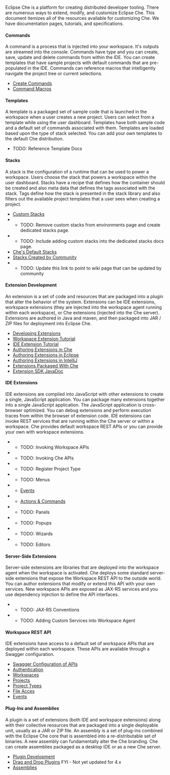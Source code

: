Eclipse Che is a platform for creating distributed developer tooling. There are numerous ways to extend, modify, and customize Eclipse Che. This document itemizes all of the resources available for customizing Che. We have documentation pages, tutorials, and specifications.

#### Commands
A command is a process that is injected into your workspace. It's outputs are streamed into the console. Commands have type and you can create, save, update and delete commands from within the IDE. You can create templates that have sample projects with default commands that are pre-populated in the IDE. Commands can reference macros that intelligently navigate the project tree or current selections.
* [Create Commands](https://eclipse-che.readme.io/docs/commands)
* [Command Macros](https://eclipse-che.readme.io/docs/commands#macros)

#### Templates
A template is a packaged set of sample code that is launched in the workspace when a user creates a new project. Users can select from a template while using the user dashboard. Templates have both sample code and a default set of commands associated with them. Templates are loaded based upon the type of stack selected. You can add your own templates to the default Che distribution.
* TODO: Reference Template Docs

#### Stacks
A stack is the configuration of a runtime that can be used to power a workspace. Users choose the stack that powers a workspace within the user dashboard. Stacks have a recipe that defines how the container should be created and also meta data that defines the tags associated with the stack. Tags define how the stack is presented in the stack library and also filters out the available project templates that a user sees when creating a project.
* [Custom Stacks](https://eclipse-che.readme.io/docs/environments#custom-stacks)
* * TODO: Remove custom stacks from environments page and create dedicated stacks page.
* * TODO: Include adding custom stacks into the dedicated stacks docs page.
* [Che's Default Stacks](https://github.com/codenvy/dockerfiles)
* [Stacks Created by Community](https://github.com/eclipse/che/pull/570)
* * TODO: Update this link to point to wiki page that can be updated by community

#### Extension Development
An extension is a set of code and resources that are packaged into a plugin that alter the behavior of the system. Extensions can be IDE extensions, workspace extensions (they are injected into the workspace agent running within each workspace), or Che extensions (injected into the Che server). Extensions are authored in Java and maven, and then packaged into JAR / ZIP files for deployment into Eclipse Che.
* [Developing Extensions](https://eclipse-che.readme.io/docs/developing-extensions)
* [Workspace Extension Tutorial](https://eclipse-che.readme.io/docs/developing-extensions#server-side-extension-example)
* [IDE Extension Tutorial](https://eclipse-che.readme.io/docs/developing-extensions#ide-extension-example)
* [Authoring Extensions in Che](https://eclipse-che.readme.io/docs/developing-extensions#author-extensions-using-the-che-ide)
* [Authoring Extensions in Eclipse](https://eclipse-che.readme.io/docs/developing-extensions#author-extensions-using-the-eclipse-ide)
* [Authoring Extensions in IntelliJ](https://eclipse-che.readme.io/docs/developing-extensions#author-extensions-using-intellij-ide)
* [Extensions Packaged With Che](https://github.com/eclipse/che/tree/master/plugins)
* [Extension SDK JavaDoc](https://eclipse-che.readme.io/v4.0/docs/java-class-reference)

#### IDE Extensions
IDE extensions are compiled into JavaScript with other extensions to create a single, JavaScript application. You can package many extensions together into a single JavaScript application. The JavaScript application is cross-browser optimized. You can debug extensions and perform execution traces from within the browser of extension code. IDE extensions can invoke REST services that are running within the Che server or within a workspace. Che provides default workspace REST APIs or you can provide your own with workspace extensions.
* * TODO: Invoking Workspace APIs
* * TODO: Invoking Che APIs
* * TODO: Register Project Type
* * TODO: Menus
* * [Events](https://eclipse-che.readme.io/docs/events)
* * [Actions & Commands](https://github.com/benoitf/ide-plugin-demo)
* * TODO: Panels 
* * TODO: Popups
* * TODO: Wizards
* * TODO: Editors

#### Server-Side Extensions
Server-side extensions are libraries that are deployed into the workspace agent when the workspace is activated. Che deploys some standard server-side extensions that expose the Workspace REST API to the outside world. You can author extensions that modify or extend this API with your own services. New workspace APIs are exposed as JAX-RS services and you use dependency injection to define the API interfaces.
* * TODO: JAX-RS Conventions
* * TODO: Adding Custom Services into Workspace Agent

#### Workspace REST API
IDE extensions have access to a default set of workspace APIs that are deployed within each workspace. These APIs are available through a Swagger configuration. 
* [Swagger Configuration of APIs](https://eclipse-che.readme.io/docs/rest-api)
* [Authentication](https://eclipse-che.readme.io/docs/authentication)
* [Workspaces](https://eclipse-che.readme.io/docs/create-workspaces-and-projects)
* [Projects](https://eclipse-che.readme.io/docs/api-projects)
* [Project Types](https://eclipse-che.readme.io/docs/custom-project-types)
* [File Acces](https://eclipse-che.readme.io/docs/edit-build-and-run)
* [Events](https://eclipse-che.readme.io/docs/events)

#### Plug-Ins and Assemblies
A plugin is a set of extensions (both IDE and workspace extensions) along with their collective reosurces that are packaged into a single deployable unit, usually as a JAR or ZIP file. An assembly is a set of plug-ins combined with the Eclipse Che core that is assembled into a re-distributable set of binaries. A new assembly can fundamentally alter the Che branding. Che can create assemblies packaged as a desktop IDE or as a new Che server.
* [Plugin Development](https://eclipse-che.readme.io/docs/plug-ins)
* [Drag and Drop Plugins](https://eclipse-che.readme.io/v1.0/docs/developing-plugins) FYI - Not yet updated for 4.x
* [Assemblies](https://eclipse-che.readme.io/docs/assemblies)
